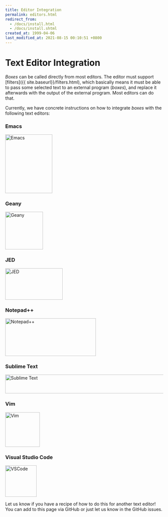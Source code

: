 ```yaml
---
title: Editor Integration
permalink: editors.html
redirect_from:
  - /docs/install.html
  - /docs/install.shtml
created_at: 1999-04-06
last_modified_at: 2021-08-15 00:10:51 +0800
---
```


# Text Editor Integration

*Boxes* can be called directly from most editors. The editor must support [filters]({{ site.baseurl}}/filters.html),
which basically means it must be able to pass some selected text to an external program (*boxes*), and replace it
afterwards with the output of the external program. Most editors can do that.

Currently, we have concrete instructions on how to integrate *boxes* with the following text editors:

### Emacs

<a href="{{ site.baseurl }}/editors-emacs.html"><img src="{{ site.baseurl }}/images/emacs-logo.png"
   class="img-fluid ms-lg-5" width="150" height="187" alt="Emacs" /></a>


### Geany

<a href="{{ site.baseurl }}/editors-geany.html"><img src="{{ site.baseurl }}/images/geany-logo.png"
   class="img-fluid ms-lg-5" width="120" height="120" alt="Geany" /></a>


### JED

<a href="{{ site.baseurl }}/editors-jed.html"><img src="{{ site.baseurl }}/images/jed-logo.png"
   class="img-fluid ms-lg-5" width="183" height="100" alt="JED" /></a>


### Notepad++

<a href="{{ site.baseurl }}/editors-notepadplusplus.html"><img src="{{ site.baseurl }}/images/notepadplusplus-logo.png"
   class="img-fluid ms-lg-5" width="289" height="120" alt="Notepad++" /></a>


### Sublime Text

<a href="{{ site.baseurl }}/editors-sublime.html"><img src="{{ site.baseurl }}/images/sublimetext-logo.png"
   class="img-fluid ms-lg-5" width="512" height="60" alt="Sublime Text" /></a>


### Vim

<a href="{{ site.baseurl }}/editors-vim.html"><img src="{{ site.baseurl }}/images/vim-logo.png"
   class="img-fluid ms-lg-5" width="110" height="110" alt="Vim" /></a>


### Visual Studio Code

<a href="{{ site.baseurl }}/editors-vscode.html"><img src="{{ site.baseurl }}/images/vscode-logo.png"
   class="img-fluid ms-lg-5" width="100" height="100" alt="VSCode" /></a>


Let us know if you have a recipe of how to do this for another text editor! You can add to this page via GitHub or just
let us know in the GitHub issues.
